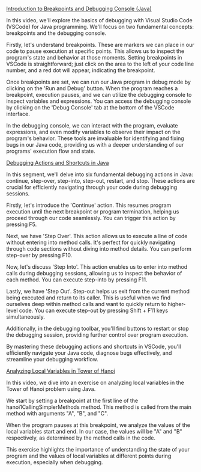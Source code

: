 
[Introduction to Breakpoints and Debugging Console (Java)](https://youtu.be/-13xdg-k6c4)

In this video, we'll explore the basics of debugging with Visual Studio Code (VSCode) for Java programming. We'll focus on two fundamental concepts: breakpoints and the debugging console.

Firstly, let's understand breakpoints. These are markers we can place in our code to pause execution at specific points. This allows us to inspect the program's state and behavior at those moments. Setting breakpoints in VSCode is straightforward; just click on the area to the left of your code line number, and a red dot will appear, indicating the breakpoint.

Once breakpoints are set, we can run our Java program in debug mode by clicking on the 'Run and Debug' button. When the program reaches a breakpoint, execution pauses, and we can utilize the debugging console to inspect variables and expressions. You can access the debugging console by clicking on the 'Debug Console' tab at the bottom of the VSCode interface.

In the debugging console, we can interact with the program, evaluate expressions, and even modify variables to observe their impact on the program's behavior. These tools are invaluable for identifying and fixing bugs in our Java code, providing us with a deeper understanding of our programs' execution flow and state.

[Debugging Actions and Shortcuts in Java](https://youtu.be/EJFRRmVuafQ)

In this segment, we'll delve into six fundamental debugging actions in Java: continue, step-over, step-into, step-out, restart, and stop. These actions are crucial for efficiently navigating through your code during debugging sessions.

Firstly, let's introduce the 'Continue' action. This resumes program execution until the next breakpoint or program termination, helping us proceed through our code seamlessly. You can trigger this action by pressing F5.

Next, we have 'Step Over'. This action allows us to execute a line of code without entering into method calls. It's perfect for quickly navigating through code sections without diving into method details. You can perform step-over by pressing F10.

Now, let's discuss 'Step Into'. This action enables us to enter into method calls during debugging sessions, allowing us to inspect the behavior of each method. You can execute step-into by pressing F11.

Lastly, we have 'Step Out'. Step-out helps us exit from the current method being executed and return to its caller. This is useful when we find ourselves deep within method calls and want to quickly return to higher-level code. You can execute step-out by pressing Shift + F11 keys simultaneously.

Additionally, in the debugging toolbar, you'll find buttons to restart or stop the debugging session, providing further control over program execution.

By mastering these debugging actions and shortcuts in VSCode, you'll efficiently navigate your Java code, diagnose bugs effectively, and streamline your debugging workflow.


[Analyzing Local Variables in Tower of Hanoi](https://youtu.be/OscVMvuHahY)

In this video, we dive into an exercise on analyzing local variables in the Tower of Hanoi problem using Java.

We start by setting a breakpoint at the first line of the hanoi1CallingSimplerMethods method. This method is called from the main method with arguments "A", "B", and "C".

When the program pauses at this breakpoint, we analyze the values of the local variables start and end. In our case, the values will be "A" and "B" respectively, as determined by the method calls in the code.

This exercise highlights the importance of understanding the state of your program and the values of local variables at different points during execution, especially when debugging.
